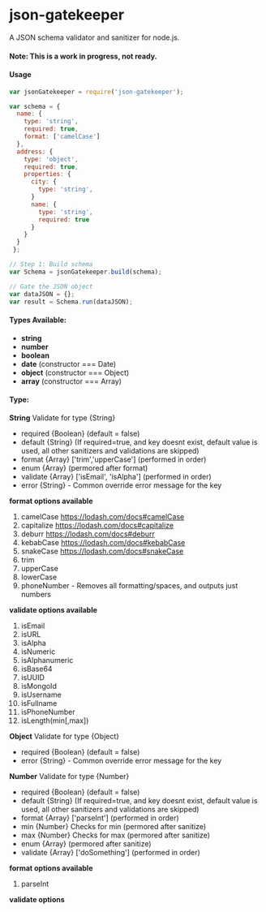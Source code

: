 json-gatekeeper
========

A JSON schema validator and sanitizer for node.js.

#### Note: This is a work in progress, not ready.

#### Usage
```js
var jsonGatekeeper = require('json-gatekeeper');

var schema = {
  name: {
    type: 'string',
    required: true,
    format: ['camelCase']
  },
  address: {
    type: 'object',
    required: true,
    properties: {
      city: {
        type: 'string',
      }
      name: {
        type: 'string',
        required: true
      }
    }
  }
 };

// Step 1: Build schema
var Schema = jsonGatekeeper.build(schema);

// Gate the JSON object
var dataJSON = {};
var result = Schema.run(dataJSON);
```

#### Types Available:
* __string__
* __number__
* __boolean__
* __date__ (constructor === Date)
* __object__ (constructor === Object)
* __array__ (constructor === Array)


#### Type:
**String** Validate for type {String}
  * required {Boolean} (default = false)
  * default {String} (If required=true, and key doesnt exist, default value is used, all other sanitizers and validations are skipped)
  * format {Array} ['trim','upperCase'] (performed in order)
  * enum {Array} (permored after format)
  * validate {Array} ['isEmail', 'isAlpha'] (performed in order)
  * error {String} - Common override error message for the key

  **format options available**
  1. camelCase https://lodash.com/docs#camelCase
  2. capitalize https://lodash.com/docs#capitalize
  3. deburr https://lodash.com/docs#deburr
  4. kebabCase https://lodash.com/docs#kebabCase
  5. snakeCase https://lodash.com/docs#snakeCase
  6. trim
  7. upperCase
  8. lowerCase
  9. phoneNumber - Removes all formatting/spaces, and outputs just numbers

  **validate options available**
  1. isEmail
  2. isURL
  3. isAlpha
  4. isNumeric
  5. isAlphanumeric
  5. isBase64
  6. isUUID
  7. isMongoId
  8. isUsername
  9. isFullname
  10. isPhoneNumber
  11. isLength(min[,max])

**Object** Validate for type {Object}
  * required {Boolean} (default = false)
  * error {String} - Common override error message for the key


**Number** Validate for type {Number}
  * required {Boolean} (default = false)
  * default {String} (If required=true, and key doesnt exist, default value is used, all other sanitizers and validations are skipped)
  * format {Array} ['parseInt'] (performed in order)
  * min {Number} Checks for min (permored after sanitize)
  * max {Number} Checks for max (permored after sanitize)
  * enum {Array} (permored after sanitize)
  * validate {Array} ['doSomething'] (performed in order)

  **format options available**
  1. parseInt

  **validate options**


